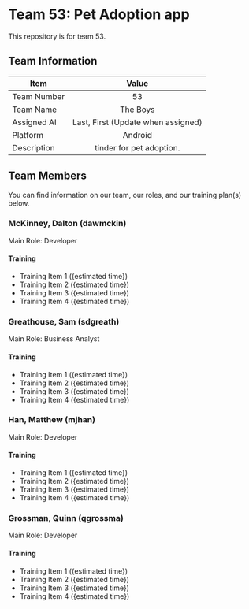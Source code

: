 # Team 53: Pet Adoption app
This repository is for team 53.

## Team Information

| Item        | Value           |
| ------------- |:-------------:|
| Team Number | 53 |
| Team Name | The Boys |
| Assigned AI | Last, First (Update when assigned) |
| Platform | Android |
| Description | tinder for pet adoption. |

## Team Members
You can find information on our team, our roles, and our training 
plan(s) below.

### McKinney, Dalton (dawmckin)
Main Role: Developer

#### Training
- Training Item 1 ({estimated time})
- Training Item 2 ({estimated time})
- Training Item 3 ({estimated time})
- Training Item 4 ({estimated time})

### Greathouse, Sam (sdgreath)
Main Role: Business Analyst

#### Training
- Training Item 1 ({estimated time})
- Training Item 2 ({estimated time})
- Training Item 3 ({estimated time})
- Training Item 4 ({estimated time})

### Han, Matthew (mjhan)
Main Role: Developer

#### Training
- Training Item 1 ({estimated time})
- Training Item 2 ({estimated time})
- Training Item 3 ({estimated time})
- Training Item 4 ({estimated time})

### Grossman, Quinn (qgrossma)
Main Role: Developer

#### Training
- Training Item 1 ({estimated time})
- Training Item 2 ({estimated time})
- Training Item 3 ({estimated time})
- Training Item 4 ({estimated time})

